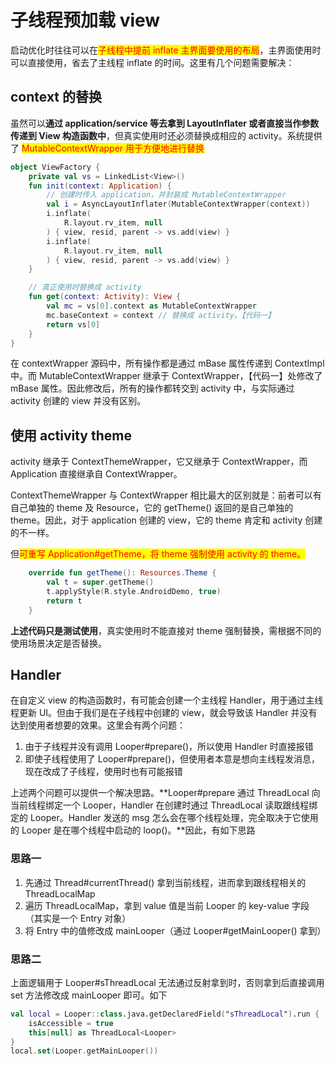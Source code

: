 # 子线程预加载 view

启动优化时往往可以在<mark style="color:red;">子线程中提前 inflate 主界面要使用的布局</mark>，主界面使用时可以直接使用，省去了主线程 inflate 的时间。这里有几个问题需要解决：

## context 的替换

虽然可以**通过 application/service 等去拿到 LayoutInflater 或者直接当作参数传递到 View 构造函数中**，但真实使用时还必须替换成相应的 activity。系统提供了 <mark style="color:red;">MutableContextWrapper 用于方便地进行替换</mark>

```kotlin
object ViewFactory {
    private val vs = LinkedList<View>()
    fun init(context: Application) {
        // 创建时传入 application，并封装成 MutableContextWrapper
        val i = AsyncLayoutInflater(MutableContextWrapper(context))
        i.inflate(
            R.layout.rv_item, null
        ) { view, resid, parent -> vs.add(view) }
        i.inflate(
            R.layout.rv_item, null
        ) { view, resid, parent -> vs.add(view) }
    }

    // 真正使用时替换成 activity
    fun get(context: Activity): View {
        val mc = vs[0].context as MutableContextWrapper
        mc.baseContext = context // 替换成 activity。【代码一】
        return vs[0]
    }
}
```

在 contextWrapper 源码中，所有操作都是通过 mBase 属性传递到 ContextImpl 中。而 MutableContextWrapper 继承于 ContextWrapper，【代码一】处修改了 mBase 属性。因此修改后，所有的操作都转交到 activity 中，与实际通过 activity 创建的 view 并没有区别。

## 使用 activity theme

activity 继承于 ContextThemeWrapper，它又继承于 ContextWrapper，而 Application 直接继承自 ContextWrapper。

ContextThemeWrapper 与 ContextWrapper 相比最大的区别就是：前者可以有自己单独的 theme 及  Resource，它的 getTheme() 返回的是自己单独的 theme。因此，对于 application 创建的 view，它的 theme 肯定和 activity 创建的不一样。

但<mark style="color:red;">可重写 Application#getTheme，将 theme 强制使用 activity 的  theme。</mark>

```kotlin
    override fun getTheme(): Resources.Theme {
        val t = super.getTheme()
        t.applyStyle(R.style.AndroidDemo, true)
        return t
    }
```

**上述代码只是测试使用**，真实使用时不能直接对 theme 强制替换，需根据不同的使用场景决定是否替换。

## Handler

在自定义 view 的构造函数时，有可能会创建一个主线程 Handler，用于通过主线程更新 UI。但由于我们是在子线程中创建的 view，就会导致该 Handler 并没有达到使用者想要的效果。这里会有两个问题：

1. 由于子线程并没有调用 Looper#prepare()，所以使用 Handler 时直接报错
2. 即使子线程使用了 Looper#prepare()，但使用者本意是想向主线程发消息，现在改成了子线程，使用时也有可能报错

上述两个问题可以提供一个解决思路。**Looper#prepare 通过 ThreadLocal 向当前线程绑定一个 Looper，Handler 在创建时通过 ThreadLocal 读取跟线程绑定的 Looper。Handler 发送的 msg 怎么会在哪个线程处理，完全取决于它使用的 Looper 是在哪个线程中启动的 loop()。**因此，有如下思路

### 思路一

1. 先通过 Thread#currentThread() 拿到当前线程，进而拿到跟线程相关的 ThreadLocalMap
2. 遍历 ThreadLocalMap，拿到 value 值是当前 Looper 的 key-value 字段（其实是一个 Entry 对象）
3. 将 Entry 中的值修改成 mainLooper（通过 Looper#getMainLooper() 拿到）

### 思路二

上面逻辑用于 Looper#sThreadLocal 无法通过反射拿到时，否则拿到后直接调用 set 方法修改成 mainLooper 即可。如下

```kotlin
val local = Looper::class.java.getDeclaredField("sThreadLocal").run {
    isAccessible = true
    this[null] as ThreadLocal<Looper>
}
local.set(Looper.getMainLooper())
```
